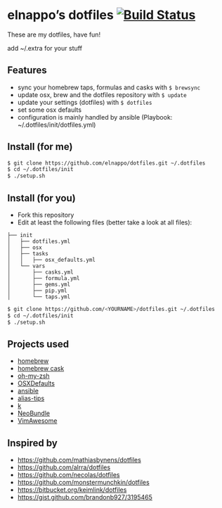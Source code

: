 # elnappo’s dotfiles [![Build Status](https://travis-ci.org/elnappo/dotfiles.svg?branch=master)](https://travis-ci.org/elnappo/dotfiles)

These are my dotfiles, have fun!

add ~/.extra for your stuff

## Features
* sync your homebrew taps, formulas and casks with `$ brewsync`
* update osx, brew and the dotfiles repository with `$ update`
* update your settings (dotfiles) with `$ dotfiles`
* set some osx defaults
* configuration is mainly handled by ansible (Playbook: ~/.dotfiles/init/dotfiles.yml)

## Install (for me)
```bash
$ git clone https://github.com/elnappo/dotfiles.git ~/.dotfiles
$ cd ~/.dotfiles/init
$ ./setup.sh
```

## Install (for you)
* Fork this repository
* Edit at least the following files (better take a look at all files):

```
├── init
│   ├── dotfiles.yml
│   ├── osx
│   ├── tasks
│   │   ├── osx_defaults.yml
│   └── vars
│       ├── casks.yml
│       ├── formula.yml
│       ├── gems.yml
│       ├── pip.yml
│       └── taps.yml
```

```bash
$ git clone https://github.com/<YOURNAME>/dotfiles.git ~/.dotfiles
$ cd ~/.dotfiles/init
$ ./setup.sh
```

## Projects used
* [homebrew](https://github.com/Homebrew/homebrew)
* [homebrew cask](https://github.com/phinze/homebrew-cask)
* [oh-my-zsh](https://github.com/robbyrussell/oh-my-zsh)
* [OSXDefaults](https://github.com/kevinSuttle/OSXDefaults)
* [ansible](https://github.com/ansible/ansible)
* [alias-tips](https://github.com/djui/alias-tips)
* [k](https://github.com/supercrabtree/k)
* [NeoBundle](https://github.com/Shougo/neobundle.vim)
* [VimAwesome](http://vimawesome.com/)

## Inspired by
* https://github.com/mathiasbynens/dotfiles
* https://github.com/alrra/dotfiles
* https://github.com/necolas/dotfiles
* https://github.com/monstermunchkin/dotfiles
* https://bitbucket.org/keimlink/dotfiles
* https://gist.github.com/brandonb927/3195465
